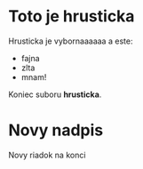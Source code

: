 # Toto je hrusticka

Hrusticka je vybornaaaaaa a este:

* fajna
* zlta
* mnam!

Koniec suboru **hrusticka**.

# Novy nadpis

Novy riadok na konci
